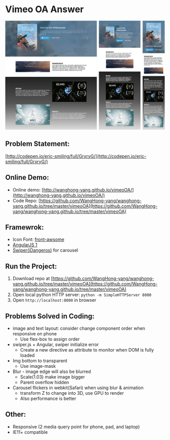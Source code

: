 # Vimeo OA Answer

![](./SCREENSHOT.png)

## Problem Statement:

[http://codepen.io/eric-smiling/full/GrxryG/](http://codepen.io/eric-smiling/full/GrxryG/)

## Online Demo:

+ Online demo: [http://wanghong-yang.github.io/vimeoOA/](http://wanghong-yang.github.io/vimeoOA/)
+ Code Repo: [https://github.com/WangHong-yang/wanghong-yang.github.io/tree/master/vimeoOA](https://github.com/WangHong-yang/wanghong-yang.github.io/tree/master/vimeoOA)

## Framewrok:

+ Icon Font: [front-awsome](http://fontawesome.io/)
+ [AngularJS 1](https://angularjs.org/)
+ [Swiper(iDangeros)](http://idangero.us/swiper/#.WJecS7YrKRs) for carousel

## Run the Project:

1. Download repo at [https://github.com/WangHong-yang/wanghong-yang.github.io/tree/master/vimeoOA](https://github.com/WangHong-yang/wanghong-yang.github.io/tree/master/vimeoOA)
2. Open local python HTTP server:  `python -m SimpleHTTPServer 8000`
3. Open `http://localhost:8000` in browser

## Problems Solved in Coding:

+ image and text layout: consider change component order when responsive on phone
  + Use flex-box to assign order
+ swiper.js + Angular, swiper initialize error
  + Create a new directive as attribute to monitor when DOM is fully loaded
+ Img bottom to transparent
  + Use image-mask
+ Blur - image edge will also be blurred
  + Scale(1.03) make image bigger
  + Parent overflow hidden
+ Carousel flickers in webkit(Safari) when using blur & animation
  + transform Z to change into 3D, use GPU to render 
  + Also performance is better

## Other:

+ Responsive (2 media query point for phone, pad, and laptop)
+ IE11+ compatible